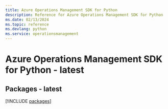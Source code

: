 ```yaml
---
title: Azure Operations Management SDK for Python
description: Reference for Azure Operations Management SDK for Python
ms.date: 02/13/2024
ms.topic: reference
ms.devlang: python
ms.service: operationsmanagement
---
```

# Azure Operations Management SDK for Python - latest
## Packages - latest
[!INCLUDE [packages](operations-management-index.md)]